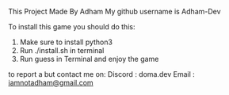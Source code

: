 This Project Made By Adham
My github username is Adham-Dev

To install this game you should do this:
1. Make sure to install python3
2. Run ./install.sh in terminal
3. Run guess in Terminal and enjoy the game 

to report a but contact me on:
Discord : doma.dev
Email : iamnotadham@gmail.com
